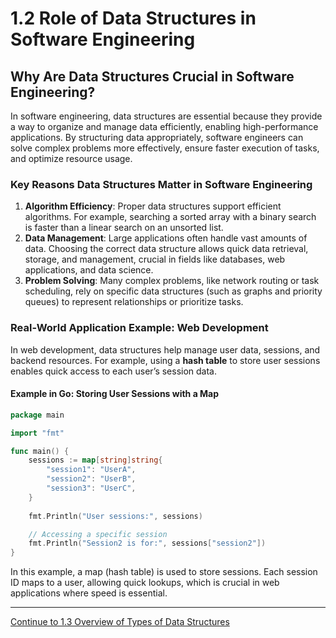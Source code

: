 
# 1.2 Role of Data Structures in Software Engineering

## Why Are Data Structures Crucial in Software Engineering?

In software engineering, data structures are essential because they provide a way to organize and manage data efficiently, enabling high-performance applications. By structuring data appropriately, software engineers can solve complex problems more effectively, ensure faster execution of tasks, and optimize resource usage.

### Key Reasons Data Structures Matter in Software Engineering

1. **Algorithm Efficiency**: Proper data structures support efficient algorithms. For example, searching a sorted array with a binary search is faster than a linear search on an unsorted list.
2. **Data Management**: Large applications often handle vast amounts of data. Choosing the correct data structure allows quick data retrieval, storage, and management, crucial in fields like databases, web applications, and data science.
3. **Problem Solving**: Many complex problems, like network routing or task scheduling, rely on specific data structures (such as graphs and priority queues) to represent relationships or prioritize tasks.

### Real-World Application Example: Web Development

In web development, data structures help manage user data, sessions, and backend resources. For example, using a **hash table** to store user sessions enables quick access to each user’s session data.

#### Example in Go: Storing User Sessions with a Map

```go
package main

import "fmt"

func main() {
    sessions := map[string]string{
        "session1": "UserA",
        "session2": "UserB",
        "session3": "UserC",
    }
    
    fmt.Println("User sessions:", sessions)

    // Accessing a specific session
    fmt.Println("Session2 is for:", sessions["session2"])
}
```

In this example, a map (hash table) is used to store sessions. Each session ID maps to a user, allowing quick lookups, which is crucial in web applications where speed is essential.

---

[Continue to 1.3 Overview of Types of Data Structures](./Section_1_3_Overview_of_Types_of_Data_Structures.md)

